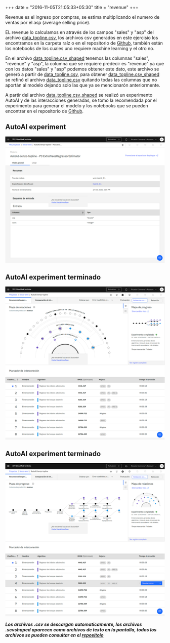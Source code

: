 +++
date = "2016-11-05T21:05:33+05:30"
title = "revenue"
+++

Revenue es el ingreso por compras, se estima multiplicando el numero de ventas por el asp (average selling price).

EL revenue lo calculamos en através de los campos "sales" y "asp" del archivo [data_topline.csv](../data_topline.csv), los archivos csv generados en este ejercisio los encontramos en la carpeta raíz o en el repositorio de [Github](https://github.com/rycko/lienzo.github.io), también están los notebooks de los cuales uno requiere machine learning y el otro no.

En el archivo [data_topline.csv_shaped](../data_topline.csv_shaped) tenemos las columnas "sales", "revenue" y "asp", la columna que se requiere predecir es "revenue" ya que con los datos "sales" y "asp" podemos obtener este dato, este archivo se generó a partir de [data_topline.csv](../data_topline.csv), para obtener [data_topline.csv_shaped](../data_topline.csv_shaped) se refinó el archivo [data_topline.csv](../data_topline.csv) quitando todas las columnas que no aportán al modelo dejando solo las que ya se mencionarón anteriormente.

A partir del archivo [data_topline.csv_shaped](../data_topline.csv_shaped) se realizó un experimento AutoAI y de las interacciones generadas, se tomo la recomendada por el experimento para generar el modelo y los notebooks que se pueden encontrar en el repositorio de [Github](https://github.com/rycko/lienzo.github.io). 

## AutoAI experiment
![autoAI-lienzo](autoAi-lienzo.png)

## AutoAI experiment terminado
![autoAI-lienzo 2](autoAi-lienzo-2.png)

## AutoAI experiment terminado
![autoAI-lienzo 3](autoAi-lienzo-3.png)

___*Los archivos .csv se descargan automaticamente, los archivos .scvshaped aparecen como archivos de texto en la pantalla, todos los archivos se pueden consultar en el [repositoio](https://github.com/rycko/lienzo.github.io)*___
<!--more-->
